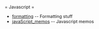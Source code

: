 = Javascript =

  * [formatting](formatting)             -- Formatting stuff
  * [javaScript_memos](javaScript_memos) -- Javascript memos
